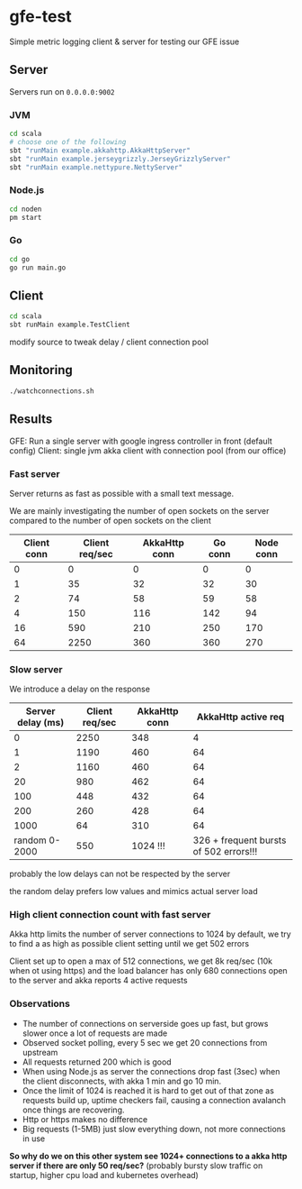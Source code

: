 # gfe-test
Simple metric logging client & server for testing our GFE issue 

## Server

Servers run on `0.0.0.0:9002`

### JVM

```bash
cd scala
# choose one of the following
sbt "runMain example.akkahttp.AkkaHttpServer"
sbt "runMain example.jerseygrizzly.JerseyGrizzlyServer"
sbt "runMain example.nettypure.NettyServer"
```

### Node.js

```bash
cd noden
pm start
```

### Go

```bash
cd go
go run main.go
```

## Client

```bash
cd scala
sbt runMain example.TestClient
```

modify source to tweak delay / client connection pool

## Monitoring

```bash
./watchconnections.sh
```

## Results

GFE: Run a single server with google ingress controller in front (default config)
Client: single jvm akka client with connection pool (from our office)


### Fast server

Server returns as fast as possible with a small text message.

We are mainly investigating the number of open sockets on the server compared to the number of open sockets on the client

Client conn | Client req/sec | AkkaHttp conn | Go conn  | Node conn |
---         | ---            | ---           | ---      | ---       |
0           | 0              | 0             | 0        | 0         |
1           | 35             | 32            | 32       | 30        |
2           | 74             | 58            | 59       | 58        |
4           | 150            | 116           | 142      | 94        |
16          | 590            | 210           | 250      | 170       |
64          | 2250           | 360           | 360      | 270       |

### Slow server

We introduce a delay on the response

Server delay (ms) | Client req/sec | AkkaHttp conn | AkkaHttp active req
---               | ---            | ---           | ---
0                 | 2250           | 348           | 4
1                 | 1190           | 460           | 64
2                 | 1160           | 460           | 64
20                | 980            | 462           | 64
100               | 448            | 432           | 64
200               | 260            | 428           | 64
1000              | 64             | 310           | 64
random 0-2000     | 550            | 1024 !!!      | 326     + frequent bursts of 502 errors!!!

probably the low delays can not be respected by the server

the random delay prefers low values and mimics actual server load

### High client connection count with fast server

Akka http limits the number of server connections to 1024 by default, we try to find a as high as possible client setting until we get 502 errors

Client set up to open a max of 512 connections, we get 8k req/sec (10k when ot using https) and the load balancer has only 680 connections open to the server and akka reports 4 active requests


### Observations

* The number of connections on serverside goes up fast, but grows slower once a lot of requests are made
* Observed socket polling, every 5 sec we get 20 connections from upstream
* All requests returned 200 which is good
* When using Node.js as server the connections drop fast (3sec) when the client disconnects, with akka 1 min and go 10 min.
* Once the limit of 1024 is reached it is hard to get out of that zone as requests build up, uptime checkers fail, causing a connection avalanch once things are recovering.
* Http or https makes no difference
* Big requests (1-5MB) just slow everything down, not more connections in use

__So why do we on this other system see 1024+ connections to a akka http server if there are only 50 req/sec?__
(probably bursty slow traffic on startup, higher cpu load and kubernetes overhead)